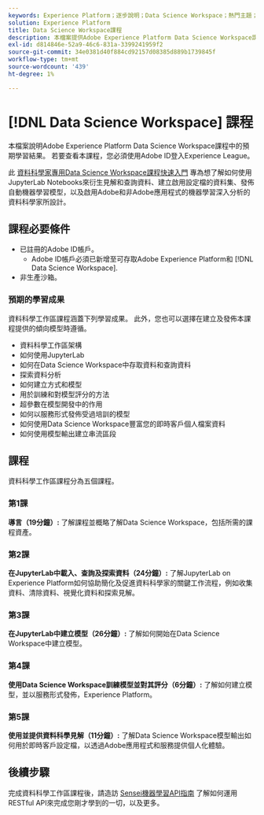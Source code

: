 ```yaml
---
keywords: Experience Platform；逐步說明；Data Science Workspace；熱門主題；資料科學課程；課程；DSW
solution: Experience Platform
title: Data Science Workspace課程
description: 本檔案提供Adobe Experience Platform Data Science Workspace課程的連結和說明。
exl-id: d814846e-52a9-46c6-831a-3399241959f2
source-git-commit: 34e0381d40f884cd92157d08385d889b1739845f
workflow-type: tm+mt
source-wordcount: '439'
ht-degree: 1%

---
```



# [!DNL Data Science Workspace] 課程

本檔案說明Adobe Experience Platform Data Science Workspace課程中的預期學習結果。 若要查看本課程，您必須使用Adobe ID登入Experience League。

此 [資料科學家專用Data Science Workspace課程快速入門](https://experienceleague.adobe.com/?recommended=ExperiencePlatform-U-1-2021.1.dsw) 專為想了解如何使用JupyterLab Notebooks來衍生見解和查詢資料、建立啟用設定檔的資料集、發佈自動機器學習模型，以及啟用Adobe和非Adobe應用程式的機器學習深入分析的資料科學家所設計。

## 課程必要條件

- 已註冊的Adobe ID帳戶。
   - Adobe ID帳戶必須已新增至可存取Adobe Experience Platform和 [!DNL Data Science Workspace].
- 非生產沙箱。

### 預期的學習成果

資料科學工作區課程涵蓋下列學習成果。 此外，您也可以選擇在建立及發佈本課程提供的傾向模型時遵循。

- 資料科學工作區架構
- 如何使用JupyterLab
- 如何在Data Science Workspace中存取資料和查詢資料
- 探索資料分析
- 如何建立方式和模型
- 用於訓練和對模型評分的方法
- 超參數在模型開發中的作用
- 如何以服務形式發佈受過培訓的模型
- 如何使用Data Science Workspace豐富您的即時客戶個人檔案資料
- 如何使用模型輸出建立串流區段

## 課程

資料科學工作區課程分為五個課程。

### 第1課

**導言（19分鐘）:** 了解課程並概略了解Data Science Workspace，包括所需的課程資產。

### 第2課

**在JupyterLab中載入、查詢及探索資料（24分鐘）:** 了解JupyterLab on Experience Platform如何協助簡化及促進資料科學家的關鍵工作流程，例如收集資料、清除資料、視覺化資料和探索見解。

### 第3課

**在JupyterLab中建立模型（26分鐘）:** 了解如何開始在Data Science Workspace中建立模型。

### 第4課

**使用Data Science Workspace訓練模型並對其評分（6分鐘）:** 了解如何建立模型，並以服務形式發佈，Experience Platform。

### 第5課

**使用並提供資料科學見解（11分鐘）:** 了解Data Science Workspace模型輸出如何用於即時客戶設定檔，以透過Adobe應用程式和服務提供個人化體驗。

## 後續步驟

完成資料科學工作區課程後，請造訪 [Sensei機器學習API指南](./api/getting-started.md) 了解如何運用RESTful API來完成您剛才學到的一切，以及更多。



